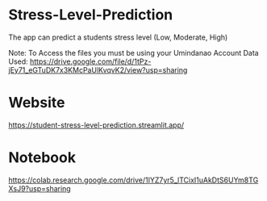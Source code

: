 # Stress-Level-Prediction
The app can predict a students stress level (Low, Moderate, High)

Note: To Access the files you must be using your Umindanao Account
Data Used: https://drive.google.com/file/d/1tPz-jEy71_eGTuDK7x3KMcPaUlKvqvK2/view?usp=sharing

# Website
https://student-stress-level-prediction.streamlit.app/

# Notebook
https://colab.research.google.com/drive/1IYZ7yr5_lTCixI1uAkDtS6UYm8TGXsJ9?usp=sharing

